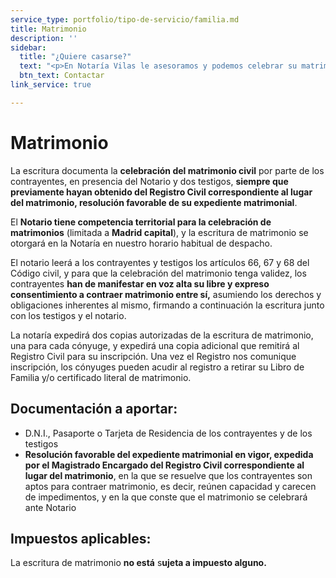 ```yaml
---
service_type: portfolio/tipo-de-servicio/familia.md
title: Matrimonio
description: ''
sidebar:
  title: "¿Quiere casarse?"
  text: "<p>En Notaría Vilas le asesoramos y podemos celebrar su matrimonio.</p>"
  btn_text: Contactar
link_service: true

---
```

# **Matrimonio**

La escritura documenta la **celebración del matrimonio civil** por parte de los contrayentes, en presencia del Notario y dos testigos, **siempre que previamente hayan obtenido del Registro Civil correspondiente al lugar del matrimonio, resolución favorable de su expediente matrimonial**.

El **Notario tiene competencia territorial para la celebración de matrimonios** (limitada a **Madrid capital**), y la escritura de matrimonio se otorgará en la Notaría en nuestro horario habitual de despacho.

El notario leerá a los contrayentes y testigos los artículos 66, 67 y 68 del Código civil, y para que la celebración del matrimonio tenga validez, los contrayentes **han de manifestar en voz alta su libre y expreso consentimiento a contraer matrimonio entre sí,** asumiendo los derechos y obligaciones inherentes al mismo, firmando a continuación la escritura junto con los testigos y el notario.

La notaría expedirá dos copias autorizadas de la escritura de matrimonio, una para cada cónyuge, y expedirá una copia adicional que remitirá al Registro Civil para su inscripción. Una vez el Registro nos comunique inscripción, los cónyuges pueden acudir al registro a retirar su Libro de Familia y/o certificado literal de matrimonio.

## **Documentación a aportar:**

* D.N.I., Pasaporte o Tarjeta de Residencia de los contrayentes y de los testigos
* **Resolución favorable del expediente matrimonial en vigor, expedida por el Magistrado Encargado del Registro Civil correspondiente al lugar del matrimonio**, en la que se resuelve que los contrayentes son aptos para contraer matrimonio, es decir, reúnen capacidad y carecen de impedimentos, y en la que conste que el matrimonio se celebrará ante Notario

## **Impuestos aplicables**:

La escritura de matrimonio **no está** s**ujeta a impuesto alguno.**